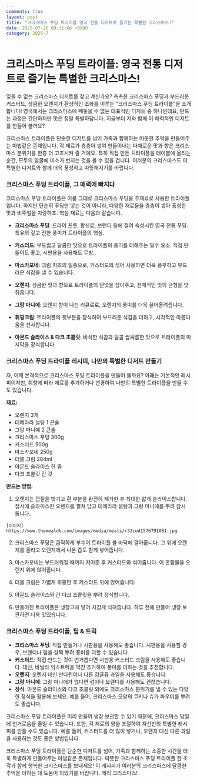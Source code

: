 ```yaml
---
comments: true
layout: post
title: "크리스마스 푸딩 트라이플 영국 전통 디저트로 즐기는 특별한 크리스마스!"
date: 2025-07-26 09:31:06 +0900
category: 2025-7
---
```


# 크리스마스 푸딩 트라이플: 영국 전통 디저트로 즐기는 특별한 크리스마스!

잊을 수 없는 크리스마스 디저트를 찾고 계신가요? 촉촉한 크리스마스 푸딩과 부드러운 커스터드, 상큼한 오렌지가 환상적인 조화를 이루는 "크리스마스 푸딩 트라이플"을 소개합니다! 영국에서는 크리스마스에 빼놓을 수 없는 대표적인 디저트 중 하나인데요, 만드는 과정은 간단하지만 맛은 정말 특별하답니다. 지금부터 저와 함께 이 매력적인 디저트를 만들어 볼까요?

크리스마스 트라이플은 단순한 디저트를 넘어 가족과 함께하는 따뜻한 추억을 만들어주는 마법같은 존재입니다. 각 재료가 층층이 쌓여 만들어내는 다채로운 맛과 향은 크리스마스 분위기를 한층 더 고조시켜 줄 거예요. 특히 직접 만든 트라이플을 테이블에 올리는 순간, 모두의 얼굴에 미소가 번지는 것을 볼 수 있을 겁니다. 여러분의 크리스마스도 이 특별한 디저트와 함께 더욱 풍성하고 따뜻해지기를 바랍니다.

### 크리스마스 푸딩 트라이플, 그 매력에 빠지다

크리스마스 푸딩 트라이플은 이름 그대로 크리스마스 푸딩을 주재료로 사용한 트라이플입니다. 하지만 단순히 푸딩만 넣는 것이 아니라, 다양한 재료들을 층층이 쌓아 풍성한 맛과 비주얼을 자랑하죠. 핵심 재료는 다음과 같습니다.

*   **크리스마스 푸딩**: 드라이 프룻, 향신료, 브랜디 등에 절여 숙성시킨 영국 전통 푸딩. 특유의 깊고 진한 풍미가 트라이플의 핵심.

*   **커스터드**: 부드럽고 달콤한 맛으로 트라이플의 풍미를 더해주는 필수 요소. 직접 만들어도 좋고, 시판용을 사용해도 무방.

*   **마스카포네**: 크림 치즈의 일종으로, 커스터드와 섞어 사용하면 더욱 풍부하고 부드러운 식감을 낼 수 있습니다.

*   **오렌지**: 상큼한 맛과 향으로 트라이플의 단맛을 잡아주고, 전체적인 맛의 균형을 맞춰줍니다.

*   **그랑 마니에**: 오렌지 향이 나는 리큐르로, 오렌지의 풍미를 더욱 끌어올려줍니다.

*   **휘핑크림**: 트라이플의 윗부분을 장식하여 부드러운 식감을 더하고, 시각적인 아름다움을 선사합니다.

*   **아몬드 슬라이스 & 다크 초콜릿**: 바삭한 식감과 달콤 쌉싸름한 맛으로 트라이플의 마지막을 장식합니다.

### 크리스마스 푸딩 트라이플 레시피, 나만의 특별한 디저트 만들기

자, 이제 본격적으로 크리스마스 푸딩 트라이플을 만들어 볼까요? 아래는 기본적인 레시피이지만, 취향에 따라 재료를 추가하거나 변경하여 나만의 특별한 트라이플을 만들 수도 있습니다.

**재료:**

*   오렌지 3개
*   데메라라 설탕 1 큰술
*   그랑 마니에 2 큰술
*   크리스마스 푸딩 300g
*   커스터드 500g
*   마스카포네 250g
*   더블 크림 284ml
*   아몬드 슬라이스 한 줌
*   다크 초콜릿 간 것

**만드는 방법:**

1.  오렌지는 껍질을 벗기고 흰 부분을 완전히 제거한 후 최대한 얇게 슬라이스합니다. 접시에 슬라이스한 오렌지를 펼쳐 담고 데메라라 설탕과 그랑 마니에를 뿌려 잠시 둡니다.

```
[이미지]
https://www.themealdb.com/images/media/meals/r33cud1576791081.jpg
```

2.  크리스마스 푸딩은 큼직하게 부수어 트라이플 볼 바닥에 깔아줍니다. 그 위에 오렌지를 올리고 오렌지에서 나온 즙도 함께 넣어줍니다.

3.  마스카포네는 부드러워질 때까지 저어준 후 커스터드와 섞어줍니다. 이 혼합물을 오렌지 위에 얹어줍니다.

4.  더블 크림은 가볍게 휘핑한 후 커스터드 위에 얹어줍니다.

5.  아몬드 슬라이스와 간 다크 초콜릿을 뿌려 장식합니다.

6.  만들어진 트라이플은 냉장고에 넣어 차갑게 식혀줍니다. 하루 전에 만들어 냉장 보관하면 더욱 맛있습니다.

### 크리스마스 푸딩 트라이플, 팁 & 트릭

*   **크리스마스 푸딩**: 직접 만들거나 시판용을 사용해도 좋습니다. 시판용을 사용할 경우, 브랜디나 럼을 살짝 뿌려 풍미를 더할 수 있습니다.
*   **커스터드**: 직접 만드는 것이 번거롭다면 시판용 커스터드 크림을 사용해도 좋습니다. 대신, 바닐라 익스트랙을 약간 추가하여 풍미를 더하는 것을 추천합니다.
*   **오렌지**: 오렌지 대신 만다린이나 다른 감귤류 과일을 사용해도 좋습니다.
*   **그랑 마니에**: 그랑 마니에가 없다면 럼이나 브랜디를 사용해도 괜찮습니다.
*   **장식**: 아몬드 슬라이스와 다크 초콜릿 외에도 크리스마스 분위기를 낼 수 있는 다양한 장식을 활용해 보세요. 예를 들어, 크리스마스 모양의 쿠키나 슈가 파우더를 뿌려도 좋습니다.

크리스마스 푸딩 트라이플은 미리 만들어 냉장 보관할 수 있기 때문에, 크리스마스 당일에 번거로움을 줄일 수 있습니다. 또한, 각 재료의 양을 조절하여 자신만의 특별한 레시피를 만들 수도 있습니다. 예를 들어, 커스터드를 더 많이 넣거나, 오렌지 대신 다른 과일을 사용하는 것도 좋은 방법입니다.

크리스마스 푸딩 트라이플은 단순한 디저트를 넘어, 가족과 함께하는 소중한 시간을 더욱 특별하게 만들어주는 마법같은 존재입니다. 따뜻한 크리스마스 푸딩 트라이플 한 조각과 함께 행복한 크리스마스를 보내세요! 이 레시피가 여러분의 크리스마스에 달콤한 추억을 더하는 데 도움이 되었기를 바랍니다. 메리 크리스마스!
